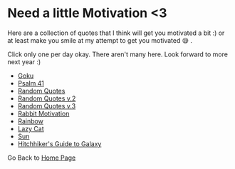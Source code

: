 # Need a little Motivation <3 

Here are a collection of quotes that I think will get you motivated a bit :) or at least make you smile at my attempt to get you motivated :sleepy: . 

Click only one per day okay. There aren't many here. Look forward to more next year :)
- [Goku](https://steffinrayen.github.io/fuzzy-happiness/2018-treat/openWhen/demotivated/goku.html)
- [Psalm 41](https://steffinrayen.github.io/fuzzy-happiness/2018-treat/openWhen/demotivated/psalm42.html)
- [Random Quotes](https://steffinrayen.github.io/fuzzy-happiness/2018-treat/openWhen/demotivated/randomQuote.html)
- [Random Quotes v.2](https://steffinrayen.github.io/fuzzy-happiness/2018-treat/openWhen/demotivated/chubby.html)
- [Random Quotes v.3](https://steffinrayen.github.io/fuzzy-happiness/2018-treat/openWhen/demotivated/panda.html)
- [Rabbit Motivation](https://steffinrayen.github.io/fuzzy-happiness/2018-treat/openWhen/demotivated/rabbit.html)
- [Rainbow](https://steffinrayen.github.io/fuzzy-happiness/2018-treat/openWhen/demotivated/rainbow.html)
- [Lazy Cat](https://steffinrayen.github.io/fuzzy-happiness/2018-treat/openWhen/demotivated/sleepyCat.html)
- [Sun](https://steffinrayen.github.io/fuzzy-happiness/2018-treat/openWhen/demotivated/sun.html)
- [Hitchhiker's Guide to Galaxy](https://steffinrayen.github.io/fuzzy-happiness/2018-treat/openWhen/demotivated/cowboy.html)

Go Back to [Home Page](https://steffinrayen.github.io/fuzzy-happiness/)
